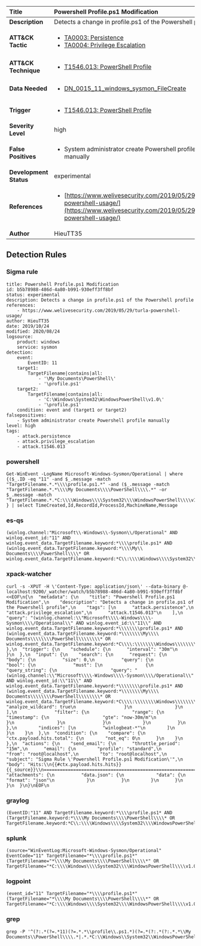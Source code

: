 | Title                    | Powershell Profile.ps1 Modification       |
|:-------------------------|:------------------|
| **Description**          | Detects a change in profile.ps1 of the Powershell profile |
| **ATT&amp;CK Tactic**    |  <ul><li>[TA0003: Persistence](https://attack.mitre.org/tactics/TA0003)</li><li>[TA0004: Privilege Escalation](https://attack.mitre.org/tactics/TA0004)</li></ul>  |
| **ATT&amp;CK Technique** | <ul><li>[T1546.013: PowerShell Profile](https://attack.mitre.org/techniques/T1546.013)</li></ul>  |
| **Data Needed**          | <ul><li>[DN_0015_11_windows_sysmon_FileCreate](../Data_Needed/DN_0015_11_windows_sysmon_FileCreate.md)</li></ul>  |
| **Trigger**              | <ul><li>[T1546.013: PowerShell Profile](../Triggers/T1546.013.md)</li></ul>  |
| **Severity Level**       | high |
| **False Positives**      | <ul><li>System administrator create Powershell profile manually</li></ul>  |
| **Development Status**   | experimental |
| **References**           | <ul><li>[https://www.welivesecurity.com/2019/05/29/turla-powershell-usage/](https://www.welivesecurity.com/2019/05/29/turla-powershell-usage/)</li></ul>  |
| **Author**               | HieuTT35 |


## Detection Rules

### Sigma rule

```
title: Powershell Profile.ps1 Modification
id: b5b78988-486d-4a80-b991-930eff3ff8bf
status: experimental
description: Detects a change in profile.ps1 of the Powershell profile
references:
    - https://www.welivesecurity.com/2019/05/29/turla-powershell-usage/
author: HieuTT35
date: 2019/10/24
modified: 2020/08/24
logsource:
    product: windows
    service: sysmon
detection:
    event:
        EventID: 11
    target1:
        TargetFilename|contains|all: 
            - '\My Documents\PowerShell\'
            - '\profile.ps1'
    target2:
        TargetFilename|contains|all: 
            - 'C:\Windows\System32\WindowsPowerShell\v1.0\'
            - '\profile.ps1'
    condition: event and (target1 or target2)
falsepositives:
    - System administrator create Powershell profile manually
level: high
tags:
    - attack.persistence
    - attack.privilege_escalation
    - attack.t1546.013

```





### powershell
    
```
Get-WinEvent -LogName Microsoft-Windows-Sysmon/Operational | where {($_.ID -eq "11" -and $_.message -match "TargetFilename.*.*\\\\profile.ps1.*" -and ($_.message -match "TargetFilename.*.*\\\\My Documents\\\\PowerShell\\\\.*" -or $_.message -match "TargetFilename.*.*C:\\\\Windows\\\\System32\\\\WindowsPowerShell\\\\v1.0\\\\.*")) } | select TimeCreated,Id,RecordId,ProcessId,MachineName,Message
```


### es-qs
    
```
(winlog.channel:"Microsoft\\-Windows\\-Sysmon\\/Operational" AND winlog.event_id:"11" AND winlog.event_data.TargetFilename.keyword:*\\\\profile.ps1* AND (winlog.event_data.TargetFilename.keyword:*\\\\My\\ Documents\\\\PowerShell\\\\* OR winlog.event_data.TargetFilename.keyword:*C\\:\\\\Windows\\\\System32\\\\WindowsPowerShell\\\\v1.0\\\\*))
```


### xpack-watcher
    
```
curl -s -XPUT -H \'Content-Type: application/json\' --data-binary @- localhost:9200/_watcher/watch/b5b78988-486d-4a80-b991-930eff3ff8bf <<EOF\n{\n  "metadata": {\n    "title": "Powershell Profile.ps1 Modification",\n    "description": "Detects a change in profile.ps1 of the Powershell profile",\n    "tags": [\n      "attack.persistence",\n      "attack.privilege_escalation",\n      "attack.t1546.013"\n    ],\n    "query": "(winlog.channel:\\"Microsoft\\\\-Windows\\\\-Sysmon\\\\/Operational\\" AND winlog.event_id:\\"11\\" AND winlog.event_data.TargetFilename.keyword:*\\\\\\\\profile.ps1* AND (winlog.event_data.TargetFilename.keyword:*\\\\\\\\My\\\\ Documents\\\\\\\\PowerShell\\\\\\\\* OR winlog.event_data.TargetFilename.keyword:*C\\\\:\\\\\\\\Windows\\\\\\\\System32\\\\\\\\WindowsPowerShell\\\\\\\\v1.0\\\\\\\\*))"\n  },\n  "trigger": {\n    "schedule": {\n      "interval": "30m"\n    }\n  },\n  "input": {\n    "search": {\n      "request": {\n        "body": {\n          "size": 0,\n          "query": {\n            "bool": {\n              "must": [\n                {\n                  "query_string": {\n                    "query": "(winlog.channel:\\"Microsoft\\\\-Windows\\\\-Sysmon\\\\/Operational\\" AND winlog.event_id:\\"11\\" AND winlog.event_data.TargetFilename.keyword:*\\\\\\\\profile.ps1* AND (winlog.event_data.TargetFilename.keyword:*\\\\\\\\My\\\\ Documents\\\\\\\\PowerShell\\\\\\\\* OR winlog.event_data.TargetFilename.keyword:*C\\\\:\\\\\\\\Windows\\\\\\\\System32\\\\\\\\WindowsPowerShell\\\\\\\\v1.0\\\\\\\\*))",\n                    "analyze_wildcard": true\n                  }\n                }\n              ],\n              "filter": {\n                "range": {\n                  "timestamp": {\n                    "gte": "now-30m/m"\n                  }\n                }\n              }\n            }\n          }\n        },\n        "indices": [\n          "winlogbeat-*"\n        ]\n      }\n    }\n  },\n  "condition": {\n    "compare": {\n      "ctx.payload.hits.total": {\n        "not_eq": 0\n      }\n    }\n  },\n  "actions": {\n    "send_email": {\n      "throttle_period": "15m",\n      "email": {\n        "profile": "standard",\n        "from": "root@localhost",\n        "to": "root@localhost",\n        "subject": "Sigma Rule \'Powershell Profile.ps1 Modification\'",\n        "body": "Hits:\\n{{#ctx.payload.hits.hits}}{{_source}}\\n================================================================================\\n{{/ctx.payload.hits.hits}}",\n        "attachments": {\n          "data.json": {\n            "data": {\n              "format": "json"\n            }\n          }\n        }\n      }\n    }\n  }\n}\nEOF\n
```


### graylog
    
```
(EventID:"11" AND TargetFilename.keyword:*\\\\profile.ps1* AND (TargetFilename.keyword:*\\\\My Documents\\\\PowerShell\\\\* OR TargetFilename.keyword:*C\\:\\\\Windows\\\\System32\\\\WindowsPowerShell\\\\v1.0\\\\*))
```


### splunk
    
```
(source="WinEventLog:Microsoft-Windows-Sysmon/Operational" EventCode="11" TargetFilename="*\\\\profile.ps1*" (TargetFilename="*\\\\My Documents\\\\PowerShell\\\\*" OR TargetFilename="*C:\\\\Windows\\\\System32\\\\WindowsPowerShell\\\\v1.0\\\\*"))
```


### logpoint
    
```
(event_id="11" TargetFilename="*\\\\profile.ps1*" (TargetFilename="*\\\\My Documents\\\\PowerShell\\\\*" OR TargetFilename="*C:\\\\Windows\\\\System32\\\\WindowsPowerShell\\\\v1.0\\\\*"))
```


### grep
    
```
grep -P '^(?:.*(?=.*11)(?=.*.*\\profile\\.ps1.*)(?=.*(?:.*(?:.*.*\\My Documents\\PowerShell\\\\.*|.*.*C:\\Windows\\System32\\WindowsPowerShell\\v1\\.0\\\\.*))))'
```




